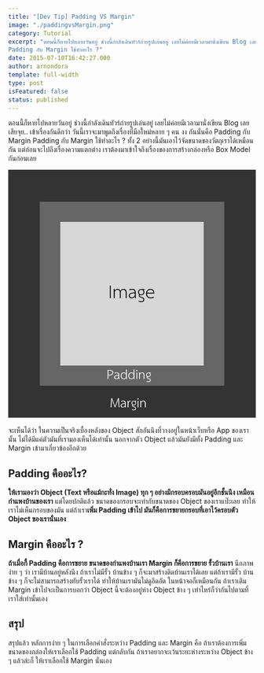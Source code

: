 ```yaml
---
title: "[Dev Tip] Padding VS Margin"
image: "./paddingvsMargin.png"
category: Tutorial
excerpt: "ตอนนี้ก็หายไปหลายวันอยู่ ช่วงนี้กำลังเดินทัวร์ถ่ายรูปเล่นอยู่ เลยไม่ค่อยมีเวลามานั่งเขียน Blog เลย เสียจุย.. เข้าเรื่องกันดีกว่า วันนี้เราจะมาพูดถึงเรื่องที่มือใหม่หลาย ๆ คน งง กันนั่นคือ Padding กับ Margin
Padding กับ Margin ใช้ทำอะไร ?"
date: 2015-07-10T16:42:27.000
author: arnondora
template: full-width
type: post
isFeatured: false
status: published
---
```


ตอนนี้ก็หายไปหลายวันอยู่ ช่วงนี้กำลังเดินทัวร์ถ่ายรูปเล่นอยู่ เลยไม่ค่อยมีเวลามานั่งเขียน Blog เลย เสียจุย.. เข้าเรื่องกันดีกว่า วันนี้เราจะมาพูดถึงเรื่องที่มือใหม่หลาย ๆ คน งง กันนั่นคือ Padding กับ Margin
Padding กับ Margin ใช้ทำอะไร ?
ทั้ง 2 อย่างนี้มันเอาไว้จัดขนาดของวัตถุเราได้เหมือนกัน แต่ก่อนจะไปถึงเรื่องความแตกต่าง เราต้องมาเข้าใจถึงเรื่องของการสร้างกล่องหรือ Box Model กันก่อนเลย

![paddingvsmargin1](./paddingvsmargin1.png)

จะเห็นได้ว่า ในความเป็นจริงเบื้องหลังของ Object สักอันนึงที่วางอยู่ในหน้าเว็บหรือ App ของเรานั้น ไม่ได้มีแค่ตัวมันที่เรามองเห็นได้เท่านั้น นอกจากตัว Object แล้วมันยังมีทั้ง Padding และ Margin เข้ามาเกี่ยวข้องอีกด้วย

## Padding คืออะไร?
**ให้เรามองว่า Object (Text หรือแม้กะทั่ง Image) ทุก ๆ อย่างมีกรอบครอบมันอยู่อีกชั้นนึง เหมือนกำแพงบ้านของเรา** แต่โดยปกติแล้ว ขนาดของกรอบจะเท่ากับขนาดของ Object ของเราแป๊ะเลย ทำให้เราไม่เห็นกรอบของมัน แต่ถ้าเรา**เพิ่ม Padding เข้าไป มันก็คือการขยายกรอบที่เอาไว้ครอบตัว Object ของเรานั่นเอง**

## Margin คืออะไร ?
**ถ้าเมื่อกี้ Padding คือการขยาย ขนาดของกำแพงบ้านเรา Margin ก็คือการขยาย รั้วบ้านเรา** นึกภาพง่าย ๆ ว่า เรามีบ้านอยู่หลังนึง ถ้าเราไม่มีรั้ว บ้านข้าง ๆ ก็จะมาสร้างติดบ้านเราได้เลย แต่ถ้าเรามีรั้ว บ้านข้าง ๆ ก็จะไม่สามารถสร้างทับรั้วเราได้ ทำให้บ้านเรามันไม่ดูอึดอัด ในหน้าจอก็เหมือนกัน ถ้าเราเติม Margin เข้าไปจะเป็นการบอกว่า Object นี้จะต้องอยู่ห่าง Object ข้าง ๆ เท่าไหร่ก็ว่ากันไปตามที่เราใส่เท่านั้นเอง

## สรุป
สรุปแล้ว หลักการง่าย ๆ ในการเลือกคำสั่งระหว่าง Padding และ Margin คือ ถ้าเราต้องการเพิ่มขนาดของกล่องให้เราเลือกใช้ Padding แต่กลับกัน ถ้าเราอยากจะเว้นระยะห่างระหว่าง Object ข้าง ๆ แล้วล่ะก็ ให้เราเลือกใช้ Margin นั่นเอง
